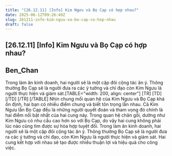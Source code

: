 ```yaml
---
title: "[26.12.11] [Info] Kim Ngưu và Bọ Cạp có hợp nhau?"
date: 2025-06-12T09:26:49Z
slug: 261211-info-kim-nguu-va-bo-cap-co-hop-nhau
draft: false
---
```


## [26.12.11] [Info] Kim Ngưu và Bọ Cạp có hợp nhau?

## Ben_Chan

Trong làm ăn kinh doanh, hai người sẽ là một cặp đôi cộng tác ăn ý. Thông thường Bọ Cạp sẽ là người đưa ra các ý tưởng và chỉ đạo còn Kim Ngưu là người thực hiện và giám sát.​[TABLE="width: 200, align: center"]
[TR]
[TD][/TD]
[/TR]
[/TABLE]
Nhìn chung mối quan hệ của Kim Ngưu và Bọ Cạp khá ổn định, hai bạn có nhiều điểm chung và biết tôn trọng lẫn nhau. Cả Kim Ngưu lẫn Bọ Cạp đều là những người quyết đoán và tham vọng đó chính là hai điểm nổi bật nhất của hai cung này.
Trong quan hệ chăn gối, dường như Kim Ngưu có nhu cầu cao hơn so với Bọ Cạp, do vậy hai cung không phải lúc nào cũng tìm được sự hòa hợp tuyệt đối.
Trong làm ăn kinh doanh, hai người sẽ là một cặp đôi cộng tác ăn ý. Thông thường Bọ Cạp sẽ là người đưa ra các ý tưởng và chỉ đạo, còn Kim Ngưu là người thực hiện và giám sát. Hai cung kết hợp với nhau sẽ tạo được nhiều thuận lợi và hiệu quả cho công việc.

​
​